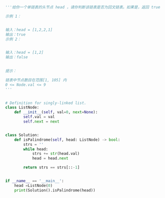 
<BlogInfo id="973" title="69.回文链表" author="白日梦想猿" pv=0 read_times=0 pre_cost_time=0分31秒 category="leetcode" tag_list="['leetcode']" create_time="2022.04.14 16:05:09" update_time="2022.04.14 16:14:12" />

```python
'''给你一个单链表的头节点 head ，请你判断该链表是否为回文链表。如果是，返回 true ；否则，返回 false 。

示例 1：


输入：head = [1,2,2,1]
输出：true
示例 2：


输入：head = [1,2]
输出：false
 

提示：

链表中节点数目在范围[1, 105] 内
0 <= Node.val <= 9
'''


# Definition for singly-linked list.
class ListNode:
    def __init__(self, val=0, next=None):
        self.val = val
        self.next = next


class Solution:
    def isPalindrome(self, head: ListNode) -> bool:
        strs = ''
        while head:
            strs += str(head.val)
            head = head.next

        return strs == strs[::-1]


if __name__ == '__main__':
    head =ListNode(0)
    print(Solution().isPalindrome(head))

```
